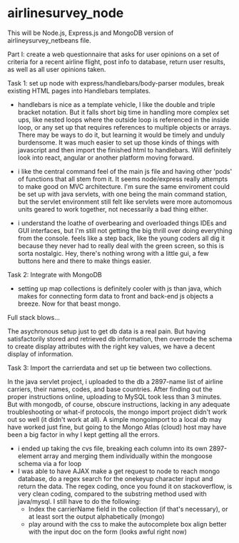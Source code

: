 # airlinesurvey_node

This will be Node.js, Express.js and MongoDB version of airlineysurvey_netbeans file.  

Part I: create a web questionnaire that asks for user opinions on a set of criteria for a recent airline flight, post info to database, return user results, as well as all user opinions taken. 

Task 1: set up node with express/handlebars/body-parser modules, break existing HTML pages into Handlebars templates. 

- handlebars is nice as a template vehicle, I like the double and triple bracket notation. But it falls short big time in handling more complex set ups, like nested loops where the outside loop is referenced in the inside loop, or any set up that requires references to multiple objects or arrays. There may be ways to do it, but learning it would be timely and unduly burdensome. It was much easier to set up those kinds of things with javascript and then import the finished html to handlebars. Will definitely look into react, angular or another platform moving forward.

- i like the central command feel of the main js file and having other 'pods' of functions that all stem from it. It seems node/express really attempts to make good on MVC architecture. I'm sure the same enviroment could be set up with java servlets, with one being the main command station, but the servlet environment still felt like servlets were more automomous units geared to work together, not necessarily a bad thing either.

- i understand the loathe of overbearing and overloaded things IDEs and GUI interfaces, but I'm still not getting the big thrill over doing everything from the console. feels like a step back, like the young coders all dig it because they never had to really deal with the green screen, so this is sorta nostalgic. Hey, there's nothing wrong with a little gui, a few buttons here and there to make things easier. 

Task 2: Integrate with MongoDB

-  setting up map collections is definitely cooler with js than java, which makes for connecting form data to front and back-end js objects a breeze. Now for that beast mongo. 

Full stack blows...

The asychronous setup just to get db data is a real pain. But having satisfactorily stored and retrieved db information, then overrode the schema to create display attributes with the right key values, we have a decent display of information.

Task 3: Import the carrierdata and set up tie between two collections.

In the java servlet project, i uploaded to the db a 2897-name list of airline carriers, their names, codes, and base countries. After finding out the proper instructions online, uploading to MySQL took less than 3 minutes. But with mongodb, of course, obscure instructions, lacking in any adequate troubleshooting or what-if protocols, the mongo import project didn't work out so well (it didn't work at all). A simple mongoimport to a local db may have worked just fine, but going to the Mongo Atlas (cloud) host may have been a big factor in why I kept getting all the errors. 
-   i ended up taking the cvs file, breaking each column into its own 2897-element array and merging them individually within the mongoose schema via a for loop
-   I was able to have AJAX make a get request to node to reach mongo database, do a regex search for the onekeyup character input and return the data. The regex coding, once you found it on stackoverflow, is very clean coding, compared to the substring method used with java/mysql. I still have to do the following:
    -  Index the carrierName field in the collection (if that's necessary), or at least sort the output alphabetically (mongo)
    -  play around with the css to make the autocomplete box align better with the input doc on the form (looks awful right now) 

